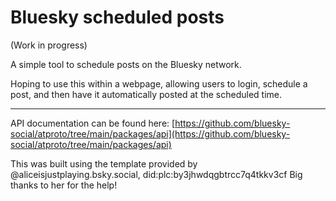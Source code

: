 # Bluesky scheduled posts

(Work in progress)

A simple tool to schedule posts on the Bluesky network.

Hoping to use this within a webpage, allowing users to login, schedule a post, and then have it automatically posted at the scheduled time.

---

API documentation can be found here: [https://github.com/bluesky-social/atproto/tree/main/packages/api](https://github.com/bluesky-social/atproto/tree/main/packages/api)

This was built using the template provided by @aliceisjustplaying.bsky.social, did:plc:by3jhwdqgbtrcc7q4tkkv3cf 
Big thanks to her for the help!

